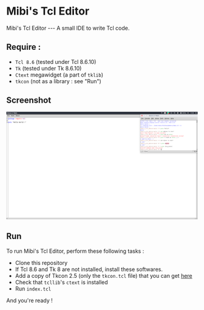 # Mibi's Tcl Editor
Mibi's Tcl Editor --- A small IDE to write Tcl code.
## Require :
* `Tcl 8.6` (tested under Tcl 8.6.10)
* `Tk` (tested under Tk 8.6.10)
* `Ctext` megawidget (a part of `tklib`)
* `tkcon` (not as a library : see "Run")
## Screenshot
![Mibi's Tcl Editor in action !](screenshot.png)
## Run
To run Mibi's Tcl Editor, perform these following tasks :
* Clone this repository
* If Tcl 8.6 and Tk 8 are not installed, install these softwares.
* Add a copy of Tkcon 2.5 (only the `tkcon.tcl` file) that you can get [here](https://sourceforge.net/projects/tkcon/)
* Check that `tcllib`'s `ctext` is installed
* Run `index.tcl`

And you're ready !
